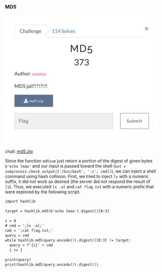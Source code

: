 
### MD5


![md5](https://github.com/Hed6eH0g/ctf/blob/main/2023/tamuctf/md5/md5_0.png)

chall: [md5.zip](https://github.com/Hed6eH0g/ctf/blob/main/2023/tamuctf/md5/md5.zip)


Since the function `md5sum` just return a portion of the digest of given bytes `b'echo lmao'` and our input is passed toward the shell (`out = subprocess.check_output(['/bin/bash', '-c', cmd])`), we can inject a shell command using hash collision.
First, we tried to inject `ls` with a numeric suffix, it did not work as desired (the server did not respond the result of `ls`).
Thus, we executed `ls -al` and `cat flag.txt` with a numeric prefix that were explored by the following script.

```
import hashlib

target = hashlib.md5(b'echo lmao').digest()[0:3]

i = 0
# cmd = ';ls -al;'
cmd = ';cat flag.txt;'
query = cmd
while hashlib.md5(query.encode()).digest()[0:3] != target:
  query = f'{i}' + cmd 
  i += 1

print(query)
print(hashlib.md5(query.encode()).digest())
```
